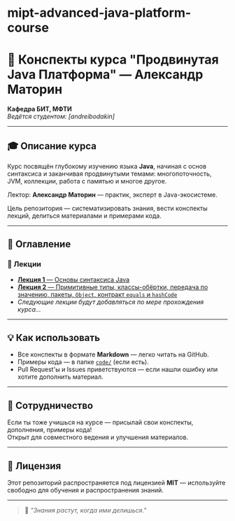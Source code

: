 # mipt-advanced-java-platform-course

# 📘 Конспекты курса "Продвинутая Java Платформа" — Александр Маторин  
**Кафедра БИТ, МФТИ**  
*Ведётся студентом: [andreibodakin]*

---

## 🎓 Описание курса

Курс посвящён глубокому изучению языка **Java**, начиная с основ синтаксиса и заканчивая продвинутыми темами: многопоточность, JVM, коллекции, работа с памятью и многое другое.

Лектор: **Александр Маторин** — практик, эксперт в Java-экосистеме.

Цель репозитория — систематизировать знания, вести конспекты лекций, делиться материалами и примерами кода.

---

## 📖 Оглавление

### 🧩 Лекции

- [**Лекция 1** — Основы синтаксиса Java](lectures/lecture-01.md)
- [**Лекция 2** — Примитивные типы, классы-обёртки, передача по значению, пакеты, `Object`, контракт `equals` и `hashCode`](lectures/lecture-02.md)
- *Следующие лекции будут добавляться по мере прохождения курса...*

---

## 💡 Как использовать

- Все конспекты в формате **Markdown** — легко читать на GitHub.
- Примеры кода — в папке [`code/`](code/) (если есть).
- Pull Request'ы и Issues приветствуются — если нашли ошибку или хотите дополнить материал.

---

## 🤝 Сотрудничество

Если ты тоже учишься на курсе — присылай свои конспекты, дополнения, примеры кода!  
Открыт для совместного ведения и улучшения материалов.

---

## 📜 Лицензия

Этот репозиторий распространяется под лицензией **MIT** — используйте свободно для обучения и распространения знаний.

---

> 🌱 *"Знания растут, когда ими делишься."*
